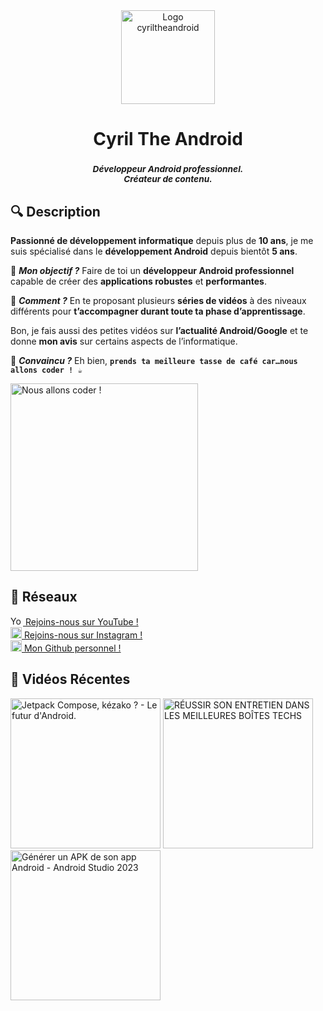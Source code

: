 <div align="center">
<img src="https://user-images.githubusercontent.com/78708458/188320847-dfaec093-0e1e-4b3c-af01-0d1b07ec75fd.png" alt="Logo cyriltheandroid" width="150"/>
<h1>Cyril The Android</h1>
<h3><sup><i>Développeur Android professionnel.<br>Créateur de contenu.</i></sup></h3>
</div>


## 🔍 Description
**Passionné de développement informatique** depuis plus de **10 ans**, je me suis spécialisé dans le **développement Android** depuis bientôt **5 ans**.

🎯 **_Mon objectif ?_** Faire de toi un **développeur Android professionnel** capable de créer des **applications robustes** et **performantes**.

🤔 **_Comment ?_** En te proposant plusieurs **séries de vidéos** à des niveaux différents pour **t’accompagner durant toute ta phase d’apprentissage**.

Bon, je fais aussi des petites vidéos sur **l’actualité Android/Google** et te donne **mon avis** sur certains aspects de l’informatique.

🤝 **_Convaincu ?_** Eh bien, **`prends ta meilleure tasse de café car…nous allons coder ! ☕`**

<div align="left">
<img src="https://user-images.githubusercontent.com/78708458/188322263-ae709078-b4c4-465d-a622-b28ba3b1e01f.gif" alt="Nous allons coder !" width="300"/>
</div>

## 🔗 Réseaux
<a href="https://www.youtube.com/channel/UCAlqnetFLl1EhsV02C5Xr0w/videos"><img alt="YouTube CyrilTheAndroid" src="https://user-images.githubusercontent.com/38280340/175380380-f9faa1b1-e6ed-4f11-8770-1dc6d8c77292.png" width=20 height=15 /> Rejoins-nous sur YouTube !</a><br>
<a href="https://www.instagram.com/cyriltheandroid/"><img alt="Instagram CyrilTheAndroid" src="https://user-images.githubusercontent.com/78708458/188322775-9f715527-1ecd-4310-baa1-e52c73d2b203.png" width=18 height=18 /> Rejoins-nous sur Instagram !</a><br>
<a href="https://www.instagram.com/cyriltheandroid/"><img alt="Instagram CyrilTheAndroid" src="https://user-images.githubusercontent.com/78708458/188322897-f986fa6d-e71d-409e-b89c-6460247321d8.png" width=18 height=18 /> Mon Github personnel !</a>

## 🎥 Vidéos Récentes

<a href="http://www.youtube.com/watch?feature=player_embedded&v=0y8X1EDNEJo"><img src="http://img.youtube.com/vi/0y8X1EDNEJo/0.jpg" 
alt="Jetpack Compose, kézako ? - Le futur d'Android." width="240"></a>
<a href="http://www.youtube.com/watch?feature=player_embedded&v=v4sgK2JZBWs"><img src="http://img.youtube.com/vi/v4sgK2JZBWs/0.jpg" 
alt="RÉUSSIR SON ENTRETIEN DANS LES MEILLEURES BOÎTES TECHS" width="240"/></a>
<a href="http://www.youtube.com/watch?feature=player_embedded&v=RKwFWDFMZME"><img src="http://img.youtube.com/vi/RKwFWDFMZME/0.jpg" 
alt="Générer un APK de son app Android - Android Studio 2023" width="240"/></a>
